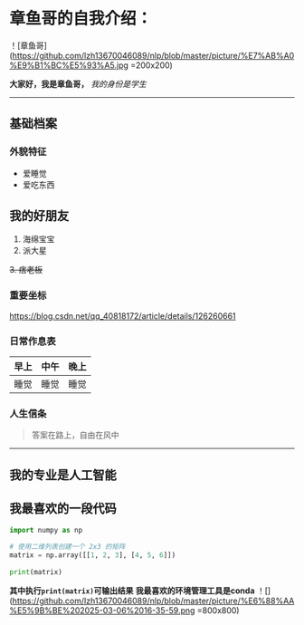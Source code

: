 # 章鱼哥的自我介绍：
！[章鱼哥](https://github.com/lzh13670046089/nlp/blob/master/picture/%E7%AB%A0%E9%B1%BC%E5%93%A5.jpg =200x200)

**大家好，我是章鱼哥，**
*我的身份是学生*

---
## 基础档案
### 外貌特征
* 爱睡觉
* 爱吃东西
## 我的好朋友
1. 海绵宝宝
2. 派大星

~~3. 痞老板~~
### 重要坐标
<https://blog.csdn.net/qq_40818172/article/details/126260661>
### 日常作息表
|早上|中午|晚上|
|:---:|:---:|:---:|
|睡觉|睡觉|睡觉|
### 人生信条
>答案在路上，自由在风中

---
## 我的专业是人工智能
## 我最喜欢的一段代码
```python
import numpy as np
 
# 使用二维列表创建一个 2x3 的矩阵
matrix = np.array([[1, 2, 3], [4, 5, 6]])
 
print(matrix)
```
**其中执行`print(matrix)`可输出结果**
**我最喜欢的环境管理工具是conda**
！[](https://github.com/lzh13670046089/nlp/blob/master/picture/%E6%88%AA%E5%9B%BE%202025-03-06%2016-35-59.png =800x800)